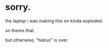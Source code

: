 # sorry.

the laptop i was making this on kinda exploded.

so theres that.

but otherwise, "hiatus" is over.
